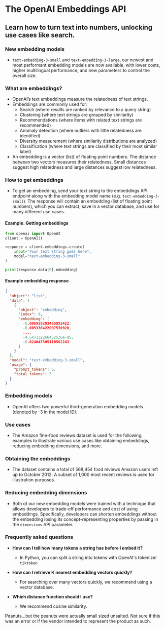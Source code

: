 
# The OpenAI Embeddings API

## Learn how to turn text into numbers, unlocking use cases like search.

### New embedding models

- `text-embedding-3-small` and `text-embedding-3-large`, our newest and most performant embedding models are now available, with lower costs, higher multilingual performance, and new parameters to control the overall size.

### What are embeddings?

- OpenAI’s text embeddings measure the relatedness of text strings.
- Embeddings are commonly used for:
  - Search (where results are ranked by relevance to a query string)
  - Clustering (where text strings are grouped by similarity)
  - Recommendations (where items with related text strings are recommended)
  - Anomaly detection (where outliers with little relatedness are identified)
  - Diversity measurement (where similarity distributions are analyzed)
  - Classification (where text strings are classified by their most similar label)
- An embedding is a vector (list) of floating point numbers. The distance between two vectors measures their relatedness. Small distances suggest high relatedness and large distances suggest low relatedness.

### How to get embeddings

- To get an embedding, send your text string to the embeddings API endpoint along with the embedding model name (e.g. `text-embedding-3-small`). The response will contain an embedding (list of floating point numbers), which you can extract, save in a vector database, and use for many different use cases.

#### Example: Getting embeddings

```python
from openai import OpenAI
client = OpenAI()

response = client.embeddings.create(
    input="Your text string goes here",
    model="text-embedding-3-small"
)

print(response.data[0].embedding)
```

#### Example embedding response

```json
{
  "object": "list",
  "data": [
    {
      "object": "embedding",
      "index": 0,
      "embedding": [
        -0.006929283495992422,
        -0.005336422007530928,
        ...,
        -4.547132266452536e-05,
        -0.024047505110502243
      ]
    }
  ],
  "model": "text-embedding-3-small",
  "usage": {
    "prompt_tokens": 5,
    "total_tokens": 5
  }
}
```

### Embedding models

- OpenAI offers two powerful third-generation embedding models (denoted by -3 in the model ID).

### Use cases

- The Amazon fine-food reviews dataset is used for the following examples to illustrate various use cases like obtaining embeddings, reducing embedding dimensions, and more.

### Obtaining the embeddings

- The dataset contains a total of 568,454 food reviews Amazon users left up to October 2012. A subset of 1,000 most recent reviews is used for illustration purposes.

### Reducing embedding dimensions

- Both of our new embedding models were trained with a technique that allows developers to trade-off performance and cost of using embeddings. Specifically, developers can shorten embeddings without the embedding losing its concept-representing properties by passing in the `dimensions` API parameter.

### Frequently asked questions

- **How can I tell how many tokens a string has before I embed it?**
  - In Python, you can split a string into tokens with OpenAI's tokenizer `tiktoken`.

- **How can I retrieve K nearest embedding vectors quickly?**
  - For searching over many vectors quickly, we recommend using a vector database.

- **Which distance function should I use?**
  - We recommend cosine similarity.

Peanuts...but the peanuts were actually small sized unsalted. Not sure if this was an error or if the vendor intended to represent the product as such.